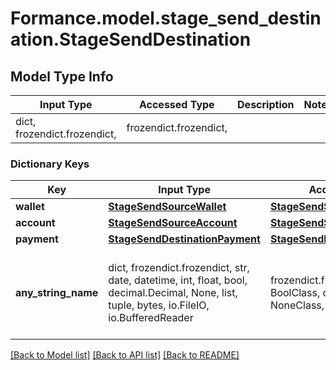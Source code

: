 # Formance.model.stage_send_destination.StageSendDestination

## Model Type Info
Input Type | Accessed Type | Description | Notes
------------ | ------------- | ------------- | -------------
dict, frozendict.frozendict,  | frozendict.frozendict,  |  | 

### Dictionary Keys
Key | Input Type | Accessed Type | Description | Notes
------------ | ------------- | ------------- | ------------- | -------------
**wallet** | [**StageSendSourceWallet**](StageSendSourceWallet.md) | [**StageSendSourceWallet**](StageSendSourceWallet.md) |  | [optional] 
**account** | [**StageSendSourceAccount**](StageSendSourceAccount.md) | [**StageSendSourceAccount**](StageSendSourceAccount.md) |  | [optional] 
**payment** | [**StageSendDestinationPayment**](StageSendDestinationPayment.md) | [**StageSendDestinationPayment**](StageSendDestinationPayment.md) |  | [optional] 
**any_string_name** | dict, frozendict.frozendict, str, date, datetime, int, float, bool, decimal.Decimal, None, list, tuple, bytes, io.FileIO, io.BufferedReader | frozendict.frozendict, str, BoolClass, decimal.Decimal, NoneClass, tuple, bytes, FileIO | any string name can be used but the value must be the correct type | [optional]

[[Back to Model list]](../../README.md#documentation-for-models) [[Back to API list]](../../README.md#documentation-for-api-endpoints) [[Back to README]](../../README.md)

